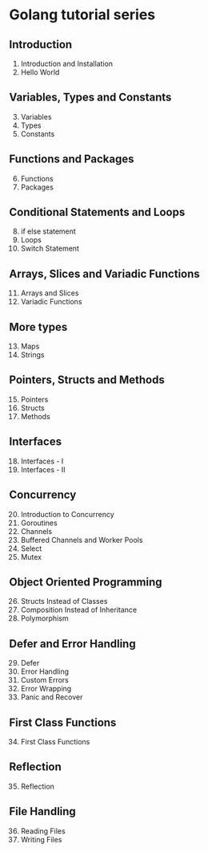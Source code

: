 # Golang tutorial series
## Introduction

1. Introduction and Installation
2. Hello World

## Variables, Types and Constants
3. Variables
4. Types
5. Constants

## Functions and Packages
6. Functions
7. Packages

## Conditional Statements and Loops
8. if else statement
9. Loops
10. Switch Statement

## Arrays, Slices and Variadic Functions
11. Arrays and Slices
12. Variadic Functions

## More types
13. Maps
14. Strings

## Pointers, Structs and Methods
15. Pointers
16. Structs
17. Methods

## Interfaces
18. Interfaces - I
19. Interfaces - II

## Concurrency
20. Introduction to Concurrency
21. Goroutines
22. Channels
23. Buffered Channels and Worker Pools
24. Select
25. Mutex

## Object Oriented Programming
26. Structs Instead of Classes
27. Composition Instead of Inheritance
28. Polymorphism

## Defer and Error Handling
29. Defer
30. Error Handling
31. Custom Errors
32. Error Wrapping
33. Panic and Recover

## First Class Functions
34. First Class Functions

## Reflection
35. Reflection

## File Handling
36. Reading Files
37. Writing Files
